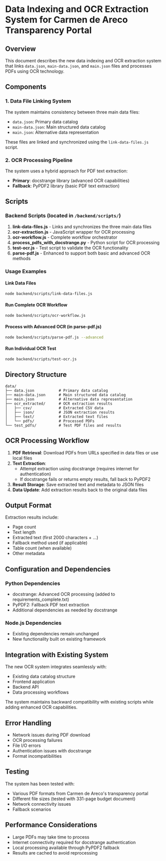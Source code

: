 # Data Indexing and OCR Extraction System for Carmen de Areco Transparency Portal

## Overview

This document describes the new data indexing and OCR extraction system that links `data.json`, `main-data.json`, and `main.json` files and processes PDFs using OCR technology.

## Components

### 1. Data File Linking System

The system maintains consistency between three main data files:
- `data.json`: Primary data catalog
- `main-data.json`: Main structured data catalog  
- `main.json`: Alternative data representation

These files are linked and synchronized using the `link-data-files.js` script.

### 2. OCR Processing Pipeline

The system uses a hybrid approach for PDF text extraction:
- **Primary**: docstrange library (advanced OCR capabilities)
- **Fallback**: PyPDF2 library (basic PDF text extraction)

## Scripts

### Backend Scripts (located in `/backend/scripts/`)

1. **link-data-files.js** - Links and synchronizes the three main data files
2. **ocr-extraction.js** - JavaScript wrapper for OCR processing
3. **ocr-workflow.js** - Complete workflow orchestrator
4. **process_pdfs_with_docstrange.py** - Python script for OCR processing
5. **test-ocr.js** - Test script to validate the OCR functionality
6. **parse-pdf.js** - Enhanced to support both basic and advanced OCR methods

### Usage Examples

#### Link Data Files
```bash
node backend/scripts/link-data-files.js
```

#### Run Complete OCR Workflow
```bash
node backend/scripts/ocr-workflow.js
```

#### Process with Advanced OCR (in parse-pdf.js)
```bash
node backend/scripts/parse-pdf.js --advanced
```

#### Run Individual OCR Test
```bash
node backend/scripts/test-ocr.js
```

## Directory Structure

```
data/
├── data.json           # Primary data catalog
├── main-data.json      # Main structured data catalog
├── main.json           # Alternative data representation
├── ocr_extracted/      # OCR extraction results
│   ├── csv/            # Extracted CSV data
│   ├── json/           # JSON extraction results
│   ├── text/           # Extracted text files
│   └── pdfs/           # Processed PDFs
└── test_pdfs/          # Test PDF files and results
```

## OCR Processing Workflow

1. **PDF Retrieval**: Download PDFs from URLs specified in data files or use local files
2. **Text Extraction**: 
   - Attempt extraction using docstrange (requires internet for authentication)
   - If docstrange fails or returns empty results, fall back to PyPDF2
3. **Result Storage**: Save extracted text and metadata to JSON files
4. **Data Update**: Add extraction results back to the original data files

## Output Format

Extraction results include:
- Page count
- Text length
- Extracted text (first 2000 characters + ...)
- Fallback method used (if applicable)
- Table count (when available)
- Other metadata

## Configuration and Dependencies

### Python Dependencies
- docstrange: Advanced OCR processing (added to requirements_complete.txt)
- PyPDF2: Fallback PDF text extraction
- Additional dependencies as needed by docstrange

### Node.js Dependencies
- Existing dependencies remain unchanged
- New functionality built on existing framework

## Integration with Existing System

The new OCR system integrates seamlessly with:
- Existing data catalog structure
- Frontend application
- Backend API
- Data processing workflows

The system maintains backward compatibility with existing scripts while adding enhanced OCR capabilities.

## Error Handling

- Network issues during PDF download
- OCR processing failures
- File I/O errors
- Authentication issues with docstrange
- Format incompatibilities

## Testing

The system has been tested with:
- Various PDF formats from Carmen de Areco's transparency portal
- Different file sizes (tested with 331-page budget document)
- Network connectivity issues
- Fallback scenarios

## Performance Considerations

- Large PDFs may take time to process
- Internet connectivity required for docstrange authentication
- Local processing available through PyPDF2 fallback
- Results are cached to avoid reprocessing